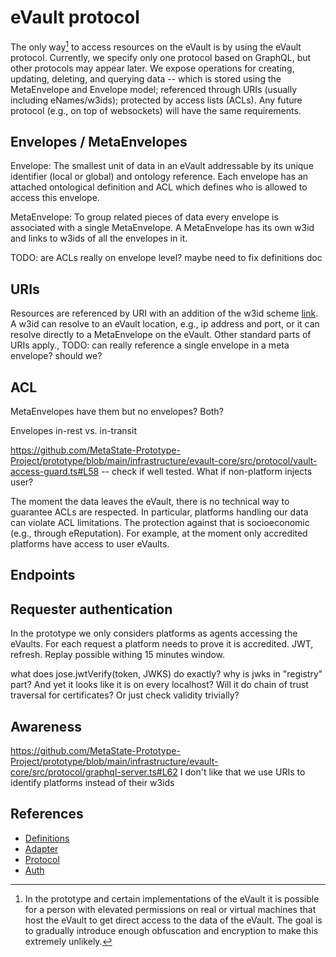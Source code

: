 # eVault protocol

The only way[^1] to access resources on the eVault is by using the eVault protocol.
Currently, we specify only one protocol based on GraphQL, but other protocols may appear later.
We expose operations for creating, updating, deleting, and querying data -- which is stored using the MetaEnvelope and Envelope model; referenced through URIs (usually including eNames/w3ids); protected by access lists (ACLs). Any future protocol (e.g., on top of websockets) will have the same requirements.

## Envelopes / MetaEnvelopes

Envelope: The smallest unit of data in an eVault addressable by its unique identifier (local or global) and ontology reference. Each envelope has an attached ontological definition and ACL which defines who is allowed to access this envelope.

MetaEnvelope: To group related pieces of data every envelope is associated with a single MetaEnvelope. A MetaEnvelope has its own w3id and links to w3ids of all the envelopes in it.

TODO: are ACLs really on envelope level? maybe need to fix definitions doc

## URIs
Resources are referenced by URI with an addition of the w3id scheme [link](link). A w3id can resolve to an eVault location, e.g., ip address and port, or it can resolve directly to a MetaEnvelope on the eVault. Other standard parts of URIs apply., 
TODO: can really reference a single envelope in a meta envelope? should we?
## ACL

MetaEnvelopes have them but no envelopes? Both?

Envelopes in-rest vs. in-transit

https://github.com/MetaState-Prototype-Project/prototype/blob/main/infrastructure/evault-core/src/protocol/vault-access-guard.ts#L58 -- check if well tested. What if non-platform injects user?



The moment the data leaves the eVault, there is no technical way to guarantee ACLs are respected. In particular, platforms handling our data can violate ACL limitations. The protection against that is socioeconomic (e.g., through eReputation). For example, at the moment only accredited platforms have access to user eVaults.

## Endpoints

## Requester authentication
In the prototype we only considers platforms as agents accessing the eVaults.
For each request a platform needs to prove it is accredited.
JWT, refresh. Replay possible withing 15 minutes window.

what does jose.jwtVerify(token, JWKS) do exactly? why is jwks in "registry" part? And yet it looks like it is on every localhost? Will it do chain of trust traversal for certificates? Or just check validity trivially?

[^1]: In the prototype and certain implementations of the eVault it is possible for a person with elevated permissions on real or virtual machines that host the eVault to get direct access to the data of the eVault. The goal is to gradually introduce enough obfuscation and encryption to make this extremely unlikely.

## Awareness
https://github.com/MetaState-Prototype-Project/prototype/blob/main/infrastructure/evault-core/src/protocol/graphql-server.ts#L62
I don't like that we use URIs to identify platforms instead of their w3ids

## References
* [Definitions](https://izi.synology.me:792/oo/r/10oUxriiBS7uiWfga7LMq0zDaFNWIaFa)
* [Adapter](https://izi.synology.me:792/oo/r/12tKk7UaMYtndluuLWcDyWXkE22DeS92)
* [Protocol](https://izi.synology.me:792/oo/r/14D44eyiOiPZuqTtCspAlCdawk3TaKNh)
* [Auth](https://izi.synology.me:792/oo/r/13RpvpLDbNmrATjH7L9V1MJiBWZU9UzI#heading_id=VxPajDzE1b)
